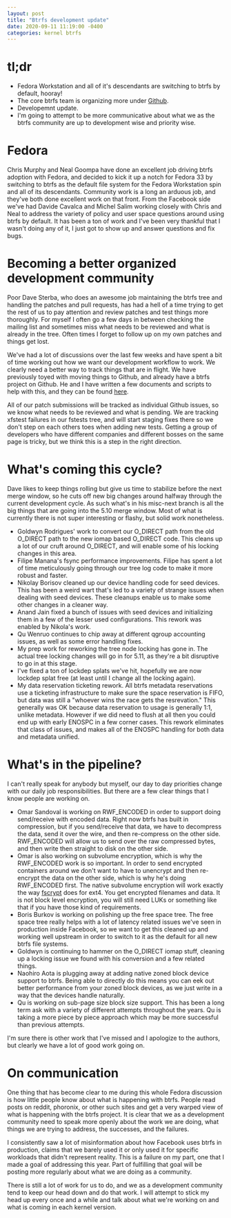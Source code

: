 ```yaml
---
layout: post
title: "Btrfs development update"
date: 2020-09-11 11:19:00 -0400
categories: kernel btrfs
---
```

# tl;dr
- Fedora Workstation and all of it's descendants are switching to btrfs by
  default, hooray!
- The core btrfs team is organizing more under
  [Github](https://github.com/btrfs).
- Developemnt update.
- I'm going to attempt to be more communicative about what we as the btrfs
  community are up to development wise and priority wise.

# Fedora

Chris Murphy and Neal Goompa have done an excellent job driving btrfs adoption
with Fedora, and decided to kick it up a notch for Fedora 33 by switching to
btrfs as the default file system for the Fedora Workstation spin and all of its
descendants.  Community work is a long an arduous job, and they've both done
excellent work on that front.  From the Facebook side we've had Davide Cavalca
and Michel Salim working closely with Chris and Neal to address the variety of
policy and user space questions around using btrfs by default.  It has been a
ton of work and I've been very thankful that I wasn't doing any of it, I just
got to show up and answer questions and fix bugs.

# Becoming a better organized development community

Poor Dave Sterba, who does an awesome job maintaining the btrfs tree and
handling the patches and pull requests, has had a hell of a time trying to get
the rest of us to pay attention and review patches and test things more
thoroughly.  For myself I often go a few days in between checking the
mailing list and sometimes miss what needs to be reviewed and what is already in
the tree.  Often times I forget to follow up on my own patches and things get
lost.

We've had a lot of discussions over the last few weeks and have spent a bit of
time working out how we want our development workflow to work.  We clearly need
a better way to track things that are in flight.  We have previously toyed with
moving things to Github, and already have a btrfs project on Github.  He and I
have written a few documents and scripts to help with this, and they can be
found [here](https://github.com/btrfs/btrfs-workflow).

All of our patch submissions will be tracked as individual Github issues, so we
know what needs to be reviewed and what is pending.  We are tracking xfstest
failures in our fstests tree, and will start staging fixes there so we don't
step on each others toes when adding new tests.  Getting a group of developers
who have different companies and different bosses on the same page is tricky,
but we think this is a step in the right direction.

# What's coming this cycle?

Dave likes to keep things rolling but give us time to stabilize before the next
merge window, so he cuts off new big changes around halfway through the current
development cycle.  As such what's in his misc-next branch is all the big things
that are going into the 5.10 merge window.  Most of what is currently there is
not super interesting or flashy, but solid work nonetheless.

- Goldwyn Rodrigues' work to convert our O_DIRECT path from the old O_DIRECT
  path to the new iomap based O_DIRECT code.  This cleans up a lot of our cruft
  around O_DIRECT, and will enable some of his locking changes in this area.
- Filipe Manana's fsync performance improvements.  Filipe has spent a lot of
  time meticulously going through our tree log code to make it more robust and
  faster.
- Nikolay Borisov cleaned up our device handling code for seed devices.  This
  has been a weird wart that's led to a variety of strange issues when dealing
  with seed devices.  These cleanups enable us to make some other changes in a
  cleaner way.
- Anand Jain fixed a bunch of issues with seed devices and initializing them in
  a few of the lesser used configurations.  This rework was enabled by Nikola's
  work.
- Qu Wenruo continues to chip away at different qgroup accounting issues, as
  well as some error handling fixes.
- My prep work for reworking the tree node locking has gone in.  The actual tree
  locking changes will go in for 5.11, as they're a bit disruptive to go in at
  this stage.
- I've fixed a ton of lockdep splats we've hit, hopefully we are now lockdep
  splat free (at least until I change all the locking again).
- My data reservation ticketing rework.  All btrfs metadata reservations use a
  ticketing infrastructure to make sure the space reservation is FIFO, but data
  was still a "whoever wins the race gets the resrevation."  This generally was
  OK because data reservation to usage is generally 1:1, unlike metadata.
  However if we did need to flush at all then you could end up with early ENOSPC
  in a few corner cases.  This rework eliminates that class of issues, and makes
  all of the ENOSPC handling for both data and metadata unified.

# What's in the pipeline?

I can't really speak for anybody but myself, our day to day priorities change
with our daily job responsibilities.  But there are a few clear things that I
know people are working on.

- Omar Sandoval is working on RWF_ENCODED in order to support doing send/receive
  with encoded data.  Right now btrfs has built in compression, but if you
  send/receive that data, we have to decompress the data, send it over the wire,
  and then re-compress on the other side.  RWF_ENCODED will allow us to send
  over the raw compressed bytes, and then write then straight to disk on the
  other side.
- Omar is also working on subvolume encryption, which is why the RWF_ENCODED
  work is so important.  In order to send encrypted containers around we don't
  want to have to unencrypt and then re-encrypt the data on the other side,
  which is why he's doing RWF_ENCODED first.  The native subvolume encryption
  will work exactly the way
  [fscrypt](https://www.kernel.org/doc/html/v4.18/filesystems/fscrypt.html) does
  for ext4.  You get encrypted filenames and data.  It is not block level
  encryption, you will still need LUKs or something like that if you have those
  kind of requirements.
- Boris Burkov is working on polishing up the free space tree.  The free space
  tree really helps with a lot of latency related issues we've seen in
  production inside Facebook, so we want to get this cleaned up and working well
  upstream in order to switch to it as the default for all new btrfs file
  systems.
- Goldwyn is continuing to hammer on the O_DIRECT iomap stuff, cleaning up a
  locking issue we found with his conversion and a few related things.
- Naohiro Aota is plugging away at adding native zoned block device support to
  btrfs.  Being able to directly do this means you can eek out better
  performance from your zoned block devices, as we just write in a way that the
  devices handle naturally.
- Qu is working on sub-page size block size support.  This has been a long term
  ask with a variety of different attempts throughout the years.  Qu is taking a
  more piece by piece approach which may be more successful than previous
  attempts.

I'm sure there is other work that I've missed and I apologize to the authors,
but clearly we have a lot of good work going on.

# On communication

One thing that has become clear to me during this whole Fedora discussion is how
little people know about what is happening with btrfs.  People read posts on
reddit, phoronix, or other such sites and get a very warped view of what is
happening with the btrfs project.  It is clear that we as a development
community need to speak more openly about the work we are doing, what things we
are trying to address, the successes, and the failures.

I consistently saw a lot of misinformation about how Facebook uses btrfs in
production, claims that we barely used it or only used it for specific workloads
that didn't represent reality.  This is a failure on my part, one that I made a
goal of addressing this year.  Part of fulfilling that goal will be posting more
regularly about what we are doing as a community.

There is still a lot of work for us to do, and we as a development community
tend to keep our head down and do that work.  I will attempt to stick my head up
every once and a while and talk about what we're working on and what is coming
in each kernel version.

